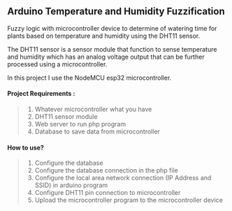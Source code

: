 ## Arduino Temperature and Humidity Fuzzification

Fuzzy logic with microcontroller device to determine of watering time for plants based on temperature and humidity using the DHT11 sensor.

The DHT11 sensor is a sensor module that function to sense temperature and humidity which has an analog voltage output that can be further processed using a microcontroller.

In this project I use the NodeMCU esp32 microcontroller.

#### Project Requirements :
> 1. Whatever microcontroller what you have
> 2. DHT11 sensor module
> 3. Web server to run php program
> 4. Database to save data from microcontroller

#### How to use?
> 1. Configure the database
> 2. Configure the database connection in the php file
> 3. Configure the local area network connection (IP Address and SSID) in arduino program
> 4. Configure DHT11 pin connection to microcontroller
> 5. Upload the microcontroller program to the microcontroller device